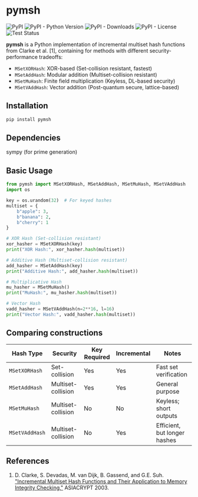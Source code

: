 # pymsh

<p>
   <img alt="PyPI" src="https://img.shields.io/pypi/v/pymsh?color=blue">
   <img alt="PyPI - Python Version" src="https://img.shields.io/pypi/pyversions/pymsh">
   <img alt="PyPI - Downloads" src="https://img.shields.io/pypi/dm/pymsh">
   <img alt="PyPI - License" src="https://img.shields.io/pypi/l/pymsh?label=license">
   <img alt="Test Status" src="https://github.com/cgshep/pymsh/actions/workflows/tests.yml/badge.svg">
</p>

**pymsh** is a Python implementation of incremental multiset hash functions from Clarke et al. [1], containing for methods with different security-performance tradeoffs:

- `MSetXORHash`: XOR-based (Set-collision resistant, fastest)
- `MSetAddHash`: Modular addition (Multiset-collision resistant)
- `MSetMuHash`: Finite field multiplication (Keyless, DL-based security)
- `MSetVAddHash`: Vector addition (Post-quantum secure, lattice-based)


## Installation

```bash
pip install pymsh
```

## Dependencies

sympy (for prime generation)

## Basic Usage

```python
from pymsh import MSetXORHash, MSetAddHash, MSetMuHash, MSetVAddHash
import os

key = os.urandom(32)  # For keyed hashes
multiset = {
    b"apple": 3,
    b"banana": 2,
    b"cherry": 1
}

# XOR Hash (Set-collision resistant)
xor_hasher = MSetXORHash(key)
print("XOR Hash:", xor_hasher.hash(multiset))

# Additive Hash (Multiset-collision resistant)
add_hasher = MSetAddHash(key)
print("Additive Hash:", add_hasher.hash(multiset))

# Multiplicative Hash
mu_hasher = MSetMuHash()
print("MuHash:", mu_hasher.hash(multiset))

# Vector Hash
vadd_hasher = MSetVAddHash(n=2**16, l=16)
print("Vector Hash:", vadd_hasher.hash(multiset))
```

## Comparing constructions

| Hash Type       | Security          | Key Required | Incremental | Notes                        |
|-----------------|-------------------|--------------|-------------|------------------------------|
| `MSetXORHash`   | Set-collision     | Yes          | Yes         | Fast set verification        |
| `MSetAddHash`   | Multiset-collision| Yes          | Yes         | General purpose              |
| `MSetMuHash`    | Multiset-collision| No           | No          | Keyless; short outputs       |
| `MSetVAddHash`  | Multiset-collision| No           | Yes         | Efficient, but longer hashes |

## References

1. D. Clarke, S. Devadas, M. van Dijk, B. Gassend, and G.E. Suh. ["Incremental Multiset Hash Functions and Their Application to Memory Integrity Checking,"](https://www.iacr.org/cryptodb/data/paper.php?pubkey=151) ASIACRYPT 2003.